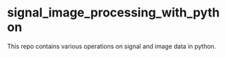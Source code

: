 # signal_image_processing_with_python
This repo contains various operations on signal and image data in python. 
